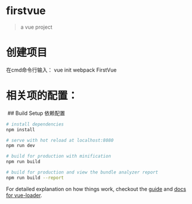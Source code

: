 # firstvue

> a vue project
# 创建项目
在cmd命令行输入：
vue init webpack FirstVue
# 相关项的配置：
<img src=""/>
## Build Setup 依赖配置

``` bash
# install dependencies
npm install

# serve with hot reload at localhost:8080
npm run dev

# build for production with minification
npm run build

# build for production and view the bundle analyzer report
npm run build --report
```

For detailed explanation on how things work, checkout the [guide](http://vuejs-templates.github.io/webpack/) and [docs for vue-loader](http://vuejs.github.io/vue-loader).
